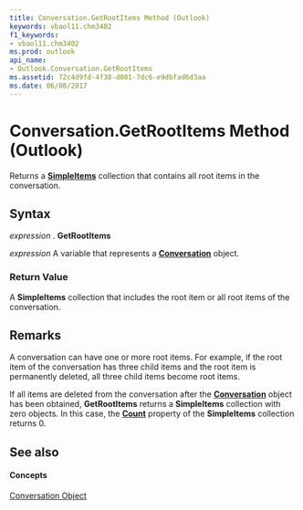 ```yaml
---
title: Conversation.GetRootItems Method (Outlook)
keywords: vbaol11.chm3402
f1_keywords:
- vbaol11.chm3402
ms.prod: outlook
api_name:
- Outlook.Conversation.GetRootItems
ms.assetid: 72c4d9fd-4f38-d081-7dc6-e9dbfad6d3aa
ms.date: 06/08/2017
---
```



# Conversation.GetRootItems Method (Outlook)

Returns a  **[SimpleItems](Outlook.SimpleItems.md)** collection that contains all root items in the conversation.


## Syntax

 _expression_ . **GetRootItems**

 _expression_ A variable that represents a **[Conversation](Outlook.Conversation.md)** object.


### Return Value

A  **SimpleItems** collection that includes the root item or all root items of the conversation.


## Remarks

A conversation can have one or more root items. For example, if the root item of the conversation has three child items and the root item is permanently deleted, all three child items become root items.

If all items are deleted from the conversation after the  **[Conversation](Outlook.Conversation.md)** object has been obtained, **GetRootItems** returns a **SimpleItems** collection with zero objects. In this case, the **[Count](simpleitems-count-property-outlook.md)** property of the **SimpleItems** collection returns 0.


## See also


#### Concepts


[Conversation Object](Outlook.Conversation.md)

